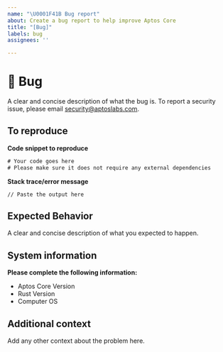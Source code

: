 ```yaml
---
name: "\U0001F41B Bug report"
about: Create a bug report to help improve Aptos Core
title: "[Bug]"
labels: bug
assignees: ''

---
```


# 🐛 Bug

A clear and concise description of what the bug is.
To report a security issue, please email security@aptoslabs.com.

## To reproduce

**Code snippet to reproduce**
```rust
# Your code goes here
# Please make sure it does not require any external dependencies
```

**Stack trace/error message**
```
// Paste the output here
```

## Expected Behavior

A clear and concise description of what you expected to happen.

## System information

**Please complete the following information:**
- Aptos Core Version
- Rust Version
- Computer OS


## Additional context

Add any other context about the problem here.
